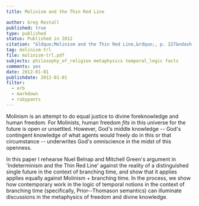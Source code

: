 ```yaml
---
title: Molinism and the Thin Red Line

author: Greg Restall
published: true
type: published
status: Published in 2012
citation: "&ldquo;Molinism and the Thin Red Line,&rdquo;, p. 227&ndash;238 in Molinism and Contemporary Philosophy of Religion, ed. K. Perszyk, OUP."
tag: molinism-trl
file: molinism-trl.pdf
subjects: philosophy_of_religion metaphysics temporal_logic facts 
comments: yes
date: 2012-01-01
publishdate: 2012-01-01
filter:
  - erb
  - markdown
  - rubypants
---
```

Molinism is an attempt to do equal justice to divine foreknowledge and human freedom.  For Molinists, human freedom <em>fits</em> in this universe for the future is open or unsettled.  However, God's middle knowledge -- God's contingent knowledge of what agents would freely do in this or that circumstance -- underwrites God's omniscience in the midst of this openness.    

In this paper I rehearse Nuel Belnap and Mitchell Green's argument in 'Indeterminism and the Thin Red Line' against the reality of a distinguished single future in the context of branching time, and show that it applies applies equally against Molinism + branching time.  In the process, we show how contemporary work in the logic of temporal notions in the context of branching time (specifically, Prior--Thomason semantics) can illuminate discussions in the metaphysics of freedom and divine knowledge.